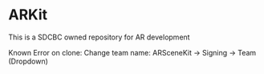 # ARKit
This is a SDCBC owned repository for AR development

Known Error on clone: 
Change team name: 
ARSceneKit -> Signing -> Team (Dropdown) 
